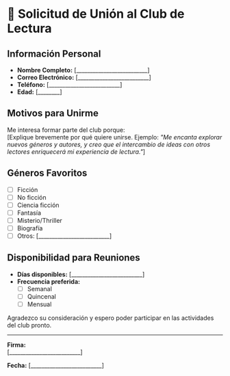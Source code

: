 # 📄 Solicitud de Unión al Club de Lectura

## Información Personal

- **Nombre Completo:** [__________________________]  
- **Correo Electrónico:** [__________________________]  
- **Teléfono:** [__________________________]  
- **Edad:** [________]  

## Motivos para Unirme

Me interesa formar parte del club porque:  
[Explique brevemente por qué quiere unirse. Ejemplo: *"Me encanta explorar nuevos géneros y autores, y creo que el intercambio de ideas con otros lectores enriquecerá mi experiencia de lectura."*]  

## Géneros Favoritos

- [ ] Ficción  
- [ ] No ficción  
- [ ] Ciencia ficción  
- [ ] Fantasía  
- [ ] Misterio/Thriller  
- [ ] Biografía  
- [ ] Otros: [__________________________]  

## Disponibilidad para Reuniones

- **Días disponibles:** [__________________________]  
- **Frecuencia preferida:**  
  - [ ] Semanal  
  - [ ] Quincenal  
  - [ ] Mensual  

Agradezco su consideración y espero poder participar en las actividades del club pronto.  

---

**Firma:**  
[__________________________]  

**Fecha:** [__________________________]  
